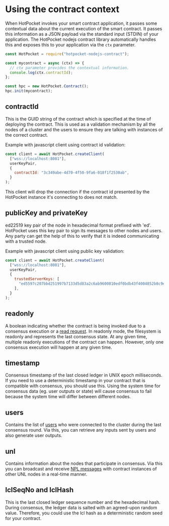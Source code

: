 # Using the contract context

When HotPocket invokes your smart contract application, it passes some contextual data about the current execution of the smart contract. It passes this information as a JSON payload via the standard input (STDIN) of your application. The HotPocket nodejs contract library automatically handles this and exposes this to your application via the `ctx` parameter.

```javascript
const HotPocket = require("hotpocket-nodejs-contract");

const mycontract = async (ctx) => {
  // ctx parameter provides the contextual information.
  console.log(ctx.contractId);
};

const hpc = new HotPocket.Contract();
hpc.init(mycontract);
```

## contractId

This is the GUID string of the contract which is specified at the time of deploying the contract. This is used as a validation mechanism by all the nodes of a cluster and the users to ensure they are talking with instances of the correct contract.

Example with javascript client using contract id validation:

```javascript
const client = await HotPocket.createClient(
  ["wss://localhost:8081"],
  userKeyPair,
  {
    contractId: "3c349abe-4d70-4f50-9fa6-018f1f2530ab",
  }
);
```

This client will drop the connection if the contract id presented by the HotPocket instance it's connecting to does not match.

## publicKey and privateKey

ed22519 key pair of the node in hexadecimal format prefixed with 'ed'. HotPocket uses this key pair to sign its messages to other nodes and users. Any party can get the help of this to verify that it is indeed communicating with a trusted node.

Example with javascript client using public key validation:

```javascript
const client = await HotPocket.createClient(
  ["wss://localhost:8081"],
  userKeyPair,
  {
    trustedServerKeys: [
      "ed5597c207bbd251997b7133d5d83a2c6ab9600810edf0bdb43f4004852b8c9e17",
    ],
  }
);
```

## readonly

A boolean indicating whether the contract is being invoked due to a consensus execution or a [read request](readreq). In readonly mode, the filesystem is readonly and represents the last consensus state. At any given time, multiple readonly executions of the contract can happen. However, only one consensus execution will happen at any given time.

## timestamp

Consensus timestamp of the last closed ledger in UNIX epoch milliseconds. If you need to use a deterministic timestamp in your contract that is compatible with consensus, you should use this. Using the system time for consensus data (eg. user outputs or state) will cause consensus to fail because the system time will differ between different nodes.

## users

Contains the list of [users](../../../platform/hotpocket/users) who were connected to the cluster during the last consensus round. Via this, you can retrieve any inputs sent by users and also generate user outputs.

## unl

Contains information about the nodes that participate in consensus. Via this you can broadcast and receive [NPL messages](npl) with contract instances of other UNL nodes in a real-time manner.

## lclSeqNo and lclHash

This is the last closed ledger sequence number and the hexadecimal hash. During consensus, the ledger data is salted with an agreed-upon random value. Therefore, you could use the lcl hash as a deterministic random seed for your contract.